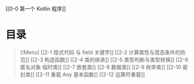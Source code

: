[[0-0 第一个 Kotlin 程序]]

# 目录

> [!Menu]
> [[2-1 隐式代码 与 field 关键字]]
> [[2-2 计算属性与竞态条件的防范]]
> [[2-3 构造函数]]
> [[2-4 类的继承]]
> [[2-5 类型判断与类型转换]]
> [[2-6 匿名对象 临时类]]
> [[2-7 嵌套类]]
> [[2-8 数据类]]
> [[2-9 枚举类]]
> [[2-10 密封类]]
> [[2-11 重载 Any 基本函数]]
> [[2-12 运算符重载]]


